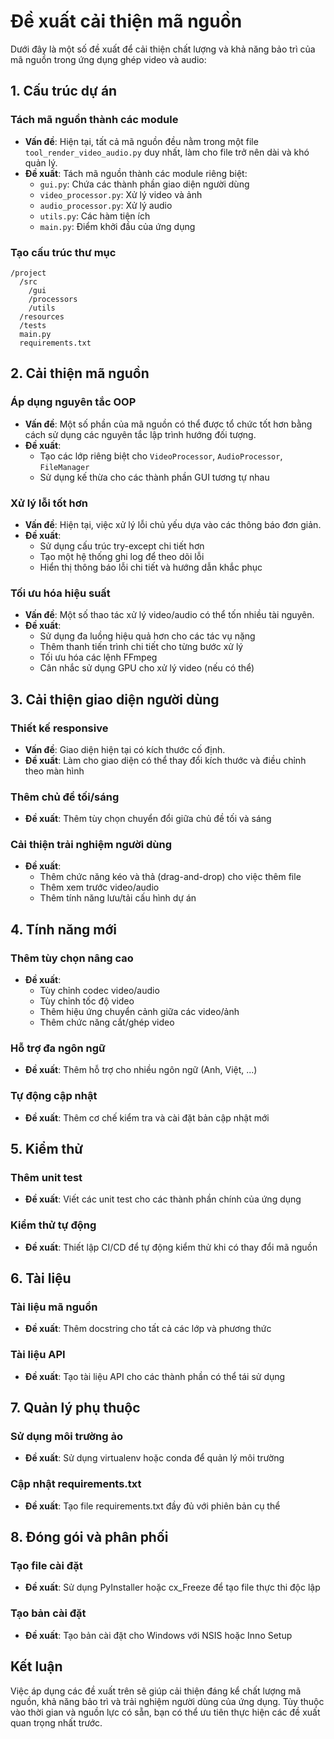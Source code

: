 # Đề xuất cải thiện mã nguồn

Dưới đây là một số đề xuất để cải thiện chất lượng và khả năng bảo trì của mã nguồn trong ứng dụng ghép video và audio:

## 1. Cấu trúc dự án

### Tách mã nguồn thành các module

- **Vấn đề**: Hiện tại, tất cả mã nguồn đều nằm trong một file `tool_render_video_audio.py` duy nhất, làm cho file trở nên dài và khó quản lý.
- **Đề xuất**: Tách mã nguồn thành các module riêng biệt:
  - `gui.py`: Chứa các thành phần giao diện người dùng
  - `video_processor.py`: Xử lý video và ảnh
  - `audio_processor.py`: Xử lý audio
  - `utils.py`: Các hàm tiện ích
  - `main.py`: Điểm khởi đầu của ứng dụng

### Tạo cấu trúc thư mục

```
/project
  /src
    /gui
    /processors
    /utils
  /resources
  /tests
  main.py
  requirements.txt
```

## 2. Cải thiện mã nguồn

### Áp dụng nguyên tắc OOP

- **Vấn đề**: Một số phần của mã nguồn có thể được tổ chức tốt hơn bằng cách sử dụng các nguyên tắc lập trình hướng đối tượng.
- **Đề xuất**: 
  - Tạo các lớp riêng biệt cho `VideoProcessor`, `AudioProcessor`, `FileManager`
  - Sử dụng kế thừa cho các thành phần GUI tương tự nhau

### Xử lý lỗi tốt hơn

- **Vấn đề**: Hiện tại, việc xử lý lỗi chủ yếu dựa vào các thông báo đơn giản.
- **Đề xuất**:
  - Sử dụng cấu trúc try-except chi tiết hơn
  - Tạo một hệ thống ghi log để theo dõi lỗi
  - Hiển thị thông báo lỗi chi tiết và hướng dẫn khắc phục

### Tối ưu hóa hiệu suất

- **Vấn đề**: Một số thao tác xử lý video/audio có thể tốn nhiều tài nguyên.
- **Đề xuất**:
  - Sử dụng đa luồng hiệu quả hơn cho các tác vụ nặng
  - Thêm thanh tiến trình chi tiết cho từng bước xử lý
  - Tối ưu hóa các lệnh FFmpeg
  - Cân nhắc sử dụng GPU cho xử lý video (nếu có thể)

## 3. Cải thiện giao diện người dùng

### Thiết kế responsive

- **Vấn đề**: Giao diện hiện tại có kích thước cố định.
- **Đề xuất**: Làm cho giao diện có thể thay đổi kích thước và điều chỉnh theo màn hình

### Thêm chủ đề tối/sáng

- **Đề xuất**: Thêm tùy chọn chuyển đổi giữa chủ đề tối và sáng

### Cải thiện trải nghiệm người dùng

- **Đề xuất**:
  - Thêm chức năng kéo và thả (drag-and-drop) cho việc thêm file
  - Thêm xem trước video/audio
  - Thêm tính năng lưu/tải cấu hình dự án

## 4. Tính năng mới

### Thêm tùy chọn nâng cao

- **Đề xuất**:
  - Tùy chỉnh codec video/audio
  - Tùy chỉnh tốc độ video
  - Thêm hiệu ứng chuyển cảnh giữa các video/ảnh
  - Thêm chức năng cắt/ghép video

### Hỗ trợ đa ngôn ngữ

- **Đề xuất**: Thêm hỗ trợ cho nhiều ngôn ngữ (Anh, Việt, ...)

### Tự động cập nhật

- **Đề xuất**: Thêm cơ chế kiểm tra và cài đặt bản cập nhật mới

## 5. Kiểm thử

### Thêm unit test

- **Đề xuất**: Viết các unit test cho các thành phần chính của ứng dụng

### Kiểm thử tự động

- **Đề xuất**: Thiết lập CI/CD để tự động kiểm thử khi có thay đổi mã nguồn

## 6. Tài liệu

### Tài liệu mã nguồn

- **Đề xuất**: Thêm docstring cho tất cả các lớp và phương thức

### Tài liệu API

- **Đề xuất**: Tạo tài liệu API cho các thành phần có thể tái sử dụng

## 7. Quản lý phụ thuộc

### Sử dụng môi trường ảo

- **Đề xuất**: Sử dụng virtualenv hoặc conda để quản lý môi trường

### Cập nhật requirements.txt

- **Đề xuất**: Tạo file requirements.txt đầy đủ với phiên bản cụ thể

## 8. Đóng gói và phân phối

### Tạo file cài đặt

- **Đề xuất**: Sử dụng PyInstaller hoặc cx_Freeze để tạo file thực thi độc lập

### Tạo bản cài đặt

- **Đề xuất**: Tạo bản cài đặt cho Windows với NSIS hoặc Inno Setup

## Kết luận

Việc áp dụng các đề xuất trên sẽ giúp cải thiện đáng kể chất lượng mã nguồn, khả năng bảo trì và trải nghiệm người dùng của ứng dụng. Tùy thuộc vào thời gian và nguồn lực có sẵn, bạn có thể ưu tiên thực hiện các đề xuất quan trọng nhất trước.